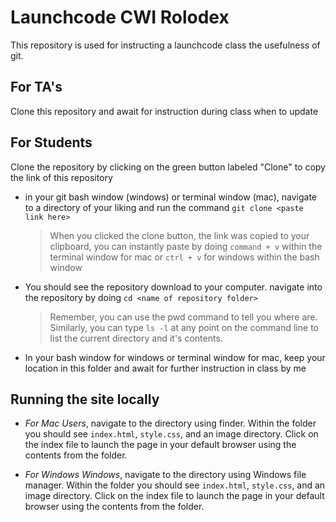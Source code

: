 # Launchcode CWI Rolodex
This repository is used for instructing a launchcode class the usefulness of git.

## For TA's
Clone this repository and await for instruction during class when to update

## For Students
Clone the repository by clicking on the green button labeled "Clone" to copy the link of this repository
- in your git bash window (windows) or terminal window (mac), navigate to a directory of your liking and run the command `git clone <paste link here>`
  > When you clicked the clone button, the link was copied to your clipboard, you can instantly paste by doing `command + v` within the terminal window for mac or `ctrl + v` for windows within the bash window

- You should see the repository download to your computer. navigate into the repository by doing `cd <name of repository folder>`
  > Remember, you can use the pwd command to tell you where are. Similarly, you can type `ls -l` at any point on the command line to list the current directory and it's contents.
  
- In your bash window for windows or terminal window for mac, keep your location in this folder and await for further instruction in class by me

## Running the site locally
- *For Mac Users*, navigate to the directory using finder. Within the folder you should see `index.html`, `style.css`, and an image directory. Click on the index file to launch the page in your default browser using the contents from the folder.

- *For Windows Windows*, navigate to the directory using Windows file manager. Within the folder you should see `index.html`, `style.css`, and an image directory. Click on the index file to launch the page in your default browser using the contents from the folder.

